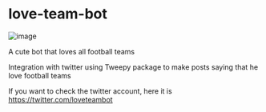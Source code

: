 # love-team-bot

![image](https://github.com/Marcostbo/love-team-bot/assets/42622686/5dd9f1ac-0def-4b7b-b61e-ad4d460e1a42)

A cute bot that loves all football teams

Integration with twitter using Tweepy package to make posts saying that he love football teams

If you want to check the twitter account, here it is https://twitter.com/loveteambot
